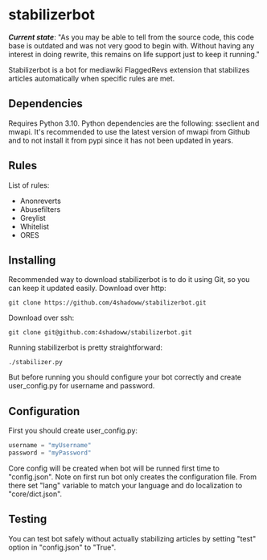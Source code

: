 stabilizerbot
=============

***Current state***: "As you may be able to tell from the source code, this code base is outdated and
was not very good to begin with. Without having any interest in doing rewrite, this remains on life support just to keep it running."

Stabilizerbot is a bot for mediawiki FlaggedRevs extension that stabilizes articles automatically when specific rules are met.

Dependencies
------------
Requires Python 3.10. Python dependencies are the following: sseclient and mwapi. It's recommended to use the latest version of mwapi from Github and to not install it from pypi since it has not been updated in years.

Rules
-----

List of rules:
* Anonreverts
* Abusefilters
* Greylist
* Whitelist
* ORES

Installing
----------

Recommended way to download stabilizerbot is to do it using Git, so you can keep it updated easily.
Download over http:
```
git clone https://github.com/4shadoww/stabilizerbot.git
```
Download over ssh:
```
git clone git@github.com:4shadoww/stabilizerbot.git
```

Running stabilizerbot is pretty straightforward:
```
./stabilizer.py
```
But before running you should configure your bot correctly and create user_config.py for username and password.

Configuration
-------------

First you should create user_config.py:
```python
username = "myUsername"
password = "myPassword"
```

Core config will be created when bot will be runned first time to "config.json". Note on first run bot only creates the configuration file. From there set "lang" variable to match your language and do localization to "core/dict.json".

Testing
-------

You can test bot safely without actually stabilizing articles by setting "test" option in "config.json" to "True".
